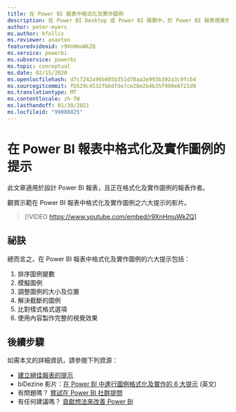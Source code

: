 ```yaml
---
title: 在 Power BI 報表中格式化及實作圖例
description: 在 Power BI Desktop 或 Power BI 服務中，於 Power BI 報表視覺效果中格式化及實作圖例的六個提示。
author: peter-myers
ms.author: kfollis
ms.reviewer: asaxton
featuredvideoid: r9XnHmuWkZQ
ms.service: powerbi
ms.subservice: powerbi
ms.topic: conceptual
ms.date: 02/15/2020
ms.openlocfilehash: d7c7242a96b805b351d78aa3e993b392a3c9fcb4
ms.sourcegitcommit: fb529c4532fbbdfde7ce28e2b4b35f990e8f21d9
ms.translationtype: MT
ms.contentlocale: zh-TW
ms.lasthandoff: 01/30/2021
ms.locfileid: "99088825"
---
```

# <a name="tips-to-format-and-implement-legends-in-power-bi-reports"></a>在 Power BI 報表中格式化及實作圖例的提示

此文章適用於設計 Power BI 報表，且正在格式化及實作圖例的報表作者。

觀賞示範在 Power BI 報表中格式化及實作圖例之六大提示的影片。

> [!VIDEO https://www.youtube.com/embed/r9XnHmuWkZQ]

## <a name="tips"></a>祕訣

總而言之，在 Power BI 報表中格式化及實作圖例的六大提示包括：

1. 排序圖例變數
1. 模擬圖例
1. 調整圖例的大小及位置
1. 解決截斷的圖例
1. 比對樣式格式選項
1. 使用內容製作完整的視覺效果

## <a name="next-steps"></a>後續步驟

如需本文的詳細資訊，請參閱下列資源：

- [建立絕佳報表的提示](../create-reports/desktop-tips-and-tricks-for-creating-reports.md)
- biDezine 影片：[在 Power BI 中進行圖例格式化及實作的 6 大提示](https://www.youtube.com/watch?v=r9XnHmuWkZQ) \(英文\)
- 有問題嗎？ [嘗試在 Power BI 社群提問](https://community.powerbi.com/)
- 有任何建議嗎？ [貢獻想法來改善 Power BI](https://ideas.powerbi.com)


